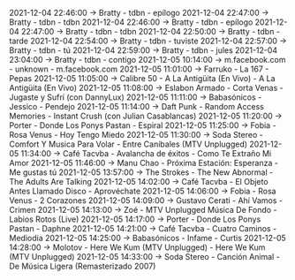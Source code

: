 2021-12-04 22:46:00 -> Bratty - tdbn - epílogo
2021-12-04 22:47:00 -> Bratty - tdbn - tdbn
2021-12-04 22:46:00 -> Bratty - tdbn - epílogo
2021-12-04 22:47:00 -> Bratty - tdbn - tdbn
2021-12-04 22:50:00 -> Bratty - tdbn - tarde
2021-12-04 22:54:00 -> Bratty - tdbn - tuviste
2021-12-04 22:57:00 -> Bratty - tdbn - tú
2021-12-04 22:59:00 -> Bratty - tdbn - jules
2021-12-04 23:04:00 -> Bratty - tdbn - contigo
2021-12-05 10:14:00 -> m.facebook.com - unknown - m.facebook.com
2021-12-05 11:01:00 -> Farruko - La 167 - Pepas
2021-12-05 11:05:00 -> Calibre 50 - A La Antigüita (En Vivo) - A La Antigüita (En Vivo)
2021-12-05 11:08:00 -> Eslabon Armado - Corta Venas - Jugaste y Sufrí (con DannyLux)
2021-12-05 11:11:00 -> Babasónicos - Jessico - Pendejo
2021-12-05 11:14:00 -> Daft Punk - Random Access Memories - Instant Crush (con Julian Casablancas)
2021-12-05 11:20:00 -> Porter - Donde Los Ponys Pastan - Espiral
2021-12-05 11:25:00 -> Fobia - Rosa Venus - Hoy Tengo Miedo
2021-12-05 11:30:00 -> Soda Stereo - Comfort Y Musica Para Volar - Entre Canibales (MTV Unplugged)
2021-12-05 11:34:00 -> Café Tacvba - Avalancha de éxitos - Como Te Extraño Mi Amor
2021-12-05 11:46:00 -> Manu Chao - Próxima Estación: Esperanza - Me gustas tú
2021-12-05 13:57:00 -> The Strokes - The New Abnormal - The Adults Are Talking
2021-12-05 14:02:00 -> Café Tacvba - El Objeto Antes Llamado Disco - Aprovéchate
2021-12-05 14:06:00 -> Fobia - Rosa Venus - 2 Corazones
2021-12-05 14:09:00 -> Gustavo Cerati - Ahí Vamos - Crimen
2021-12-05 14:13:00 -> Zoé - MTV Unplugged Música De Fondo - Labios Rotos (Live)
2021-12-05 14:17:00 -> Porter - Donde Los Ponys Pastan - Daphne
2021-12-05 14:21:00 -> Café Tacvba - Cuatro Caminos - Mediodia
2021-12-05 14:25:00 -> Babasónicos - Infame - Curtis
2021-12-05 14:28:00 -> Molotov - Here We Kum (MTV Unplugged) - Here We Kum (MTV Unplugged)
2021-12-05 14:33:00 -> Soda Stereo - Canción Animal - De Música Ligera (Remasterizado 2007)
